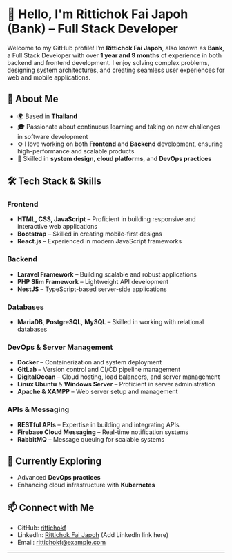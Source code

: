 # 👋 Hello, I'm Rittichok Fai Japoh (Bank) – Full Stack Developer

Welcome to my GitHub profile! I’m **Rittichok Fai Japoh**, also known as **Bank**, a Full Stack Developer with over **1 year and 9 months** of experience in both backend and frontend development. I enjoy solving complex problems, designing system architectures, and creating seamless user experiences for web and mobile applications.

## 🚀 About Me

- 🌍 Based in **Thailand**
- 🎓 Passionate about continuous learning and taking on new challenges in software development
- ⚙️ I love working on both **Frontend** and **Backend** development, ensuring high-performance and scalable products
- 🔧 Skilled in **system design**, **cloud platforms**, and **DevOps practices**

## 🛠️ Tech Stack & Skills

### Frontend
- **HTML, CSS, JavaScript** – Proficient in building responsive and interactive web applications
- **Bootstrap** – Skilled in creating mobile-first designs
- **React.js** – Experienced in modern JavaScript frameworks
  
### Backend
- **Laravel Framework** – Building scalable and robust applications
- **PHP Slim Framework** – Lightweight API development
- **NestJS** – TypeScript-based server-side applications

### Databases
- **MariaDB**, **PostgreSQL**, **MySQL** – Skilled in working with relational databases

### DevOps & Server Management
- **Docker** – Containerization and system deployment
- **GitLab** – Version control and CI/CD pipeline management
- **DigitalOcean** – Cloud hosting, load balancers, and server management
- **Linux Ubuntu** & **Windows Server** – Proficient in server administration
- **Apache & XAMPP** – Web server setup and management

### APIs & Messaging
- **RESTful APIs** – Expertise in building and integrating APIs
- **Firebase Cloud Messaging** – Real-time notification systems
- **RabbitMQ** – Message queuing for scalable systems

## 🌱 Currently Exploring
- Advanced **DevOps practices**
- Enhancing cloud infrastructure with **Kubernetes**

## 📫 Connect with Me
- GitHub: [rittichokf](https://github.com/rittichokf)
- LinkedIn: [Rittichok Fai Japoh](#) (Add LinkedIn link here)
- Email: [rittichokf@example.com](mailto:rittichokf@example.com)
****
